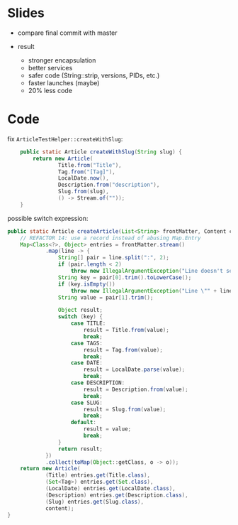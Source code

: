 # Slides

* compare final commit with master

* result
	* stronger encapsulation
	* better services
	* safer code (String::strip, versions, PIDs, etc.)
	* faster launches (maybe)
	* 20% less code

# Code

fix `ArticleTestHelper::createWithSlug`:

```java
	public static Article createWithSlug(String slug) {
		return new Article(
				Title.from("Title"),
				Tag.from("[Tag]"),
				LocalDate.now(),
				Description.from("description"),
				Slug.from(slug),
				() -> Stream.of(""));
	}
```

possible switch expression:

```java
public static Article createArticle(List<String> frontMatter, Content content) {
	// REFACTOR 14: use a record instead of abusing Map.Entry
	Map<Class<?>, Object> entries = frontMatter.stream()
			.map(line -> {
				String[] pair = line.split(":", 2);
				if (pair.length < 2)
					throw new IllegalArgumentException("Line doesn't seem to be a key/value pair (no colon): " + line);
				String key = pair[0].trim().toLowerCase();
				if (key.isEmpty())
					throw new IllegalArgumentException("Line \"" + line + "\" has no key.");
				String value = pair[1].trim();

				Object result;
				switch (key) {
					case TITLE:
						result = Title.from(value);
						break;
					case TAGS:
						result = Tag.from(value);
						break;
					case DATE:
						result = LocalDate.parse(value);
						break;
					case DESCRIPTION:
						result = Description.from(value);
						break;
					case SLUG:
						result = Slug.from(value);
						break;
					default:
						result = value;
						break;
				}
				return result;
			})
			.collect(toMap(Object::getClass, o -> o));
	return new Article(
			(Title) entries.get(Title.class),
			(Set<Tag>) entries.get(Set.class),
			(LocalDate) entries.get(LocalDate.class),
			(Description) entries.get(Description.class),
			(Slug) entries.get(Slug.class),
			content);
}
```
